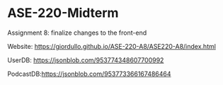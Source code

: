 # ASE-220-Midterm
Assignment 8: finalize changes to the front-end

Website: https://giordullo.github.io/ASE-220-A8/ASE220-A8/index.html

UserDB: https://jsonblob.com/953774348607700992

PodcastDB:https://jsonblob.com/953773366167486464
